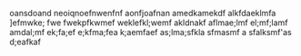 oansdoand
neoiqnoefnwenfnf
aonfjoafnan
amedkamekdf
alkfdaeklmfa
]efmwke; fwe
fwekpfkwmef
weklefkl;wemf
akldnakf
aflmae;lmf
el;mf;lamf
amdal;mf
ek;fa;ef
e;kfma;fea
k;aemfaef
as;lma;sfkla
sfmasmf a
sfalksmf'as
d;eafkaf
